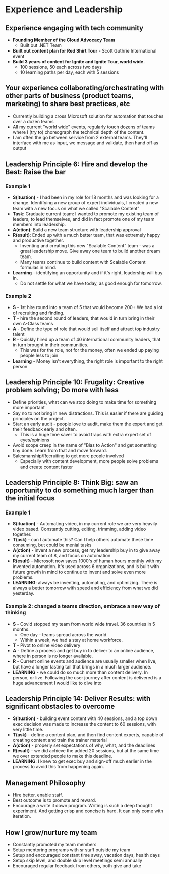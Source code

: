 # Experience and Leadership

## Experience engaging with tech community
- **Founding Member of the Cloud Advocacy Team**
    - Built out .NET Team
- **Built out content plan for Red Shirt Tour** - Scott Guthrie International event
- **Build 3 years of content for Ignite and Ignite Tour, world wide.**
    - 100 sessions, 50 each across two days
    - 10 learning paths per day, each with 5 sessions

## Your experience collaborating/orchestrating with other parts of business (product teams, marketing) to share best practices, etc
- Currently building a cross Microsoft solution for automation that touches over a dozen teams
- All my current "world wide" events, regularly touch dozens of teams where I (try to) choreograph the technical depth of the content.
- I am often the go between service from 2 external teams. They'll interface with me as input, we message and validate, then hand off as output

## Leadership Principle 6: Hire and develop the Best: Raise the bar
### Example 1
- **S(ituation)** - I had been in my role for 18 months and was looking for a change. Identifying a new group of expert individuals, I created a new team with a new focus on what we called "Scalable Content"
- **Task**: Graduate current team: I wanted to promote my existing team of leaders, to lead themselves, and did in fact promote one of my team members into leadership.
- **A(ction)**: Build a new team structure with leadership approval
- **R(esult)**: Ended up with a much better team, that was extremely happy and productive together.
    - Inventing and creating this new "Scalable Content" team - was a great leadership move. Give away one team to build another dream team.
    - Many teams continue to build content with Scalable Content formulas in mind.
- **Learning** - identifying an opportunity and if it's right, leadership will buy in.
    - Do not settle for what we have today, as good enough for tomorrow.

### Example 2
- **S** - 1st hire round into a team of 5 that would become 200+ We had a lot of recruiting and finding.
- **T** - hire the second round of leaders, that would in turn bring in their own A-Class teams
- **A** - Define the type of role that would sell itself and attract top industry talent
- **R** - Quickly hired up a team of 40 international community leaders, that in turn brought in their communities.
    - This was for the role, not for the money, often we ended up paying people less to join
- **Learning** - Money isn't everything, the right role is important to the right person

## Leadership Principle 10: Frugality: Creative problem solving; Do more with less
- Define priorities, what can we stop doing to make time for something more important
- Say no to not bring in new distractions. This is easier if there are guiding principles on the project.
- Start an early audit - people love to audit, make them the expert and get their feedback early and often.
    - This is a huge time saver to avoid traps with extra expert set of eyes/opinions
- Avoid scope creep in the name of "Bias to Action" and get something tiny done. Learn from that and move forward.
- Salesmanship/Recruiting to get more people involved
    - Especially with content development, more people solve problems and create content faster

## Leadership Principle 8: Think Big: saw an opportunity to do something much larger than the initial focus
### Example 1
- **S(ituation)** - Automating video, in my current role we are very heavily video based. Constantly cutting, editing, trimming, adding video together.
- **T(ask)** - can I automate this? Can I help others automate these time consuming, but could be menial tasks
- **A(ction)** - invent a new process, get my leadership buy in to give away my current team of 8, and focus on automation
- **R(esult)** - Microsoft now saves 1000's of human hours monthly with my invented automation. It's used across 6 organizations, and is built with future growth in mind to continue to invent and solve even more problems.
- **LEARNING**: always be inventing, automating, and optimizing. There is always a better tomorrow with speed and efficiency from what we did yesterday.

### Example 2: changed a teams direction, embrace a new way of thinking
- **S** - Covid stopped my team from world wide travel. 36 countries in 5 months.
    - One day - teams spread across the world.
    - Within a week, we had a stay at home workforce.
- **T** - Pivot to online video delivery
- **A** - Define a process and get buy in to deliver to an online audience, where in person is no longer available.
- **R** - Current online events and audience are usually smaller when live, but have a longer lasting tail that brings in a much larger audience.
- **LEARNING** - we could do so much more than content delivery. In person, or live. Following the user journey after content is delivered is a huge advancement I would like to dive into

## Leadership Principle 14: Deliver Results: with significant obstacles to overcome
- **S(ituation)** - building event content with 40 sessions, and a top down exec decision was made to increase the content to 60 sessions, with very little time.
- **T(ask)** - define a content plan, and then find content experts, capable of creating content and train the trainer material
- **A(ction)** - properly set expectations of why, what, and the deadlines
- **R(esult)** - we did achieve the added 20 sessions, but at the same time we over extended people to make this deadline.
- **LEARNING**: I knew to get exec buy and sign-off much earlier in the process to avoid this from happening again.

## Management Philosophy
- Hire better, enable staff.
- Best outcome is to promote and reward.
- Encourage a write it down program. Writing is such a deep thought experiment. And getting crisp and concise is hard. It can only come with iteration.

## How I grow/nurture my team
- Constantly promoted my team members
- Setup mentoring programs with sr staff outside my team
- Setup and encouraged constant time away, vacation days, health days
- Setup skip level, and double skip level meetings semi annually
- Encouraged regular feedback from others, both give and take